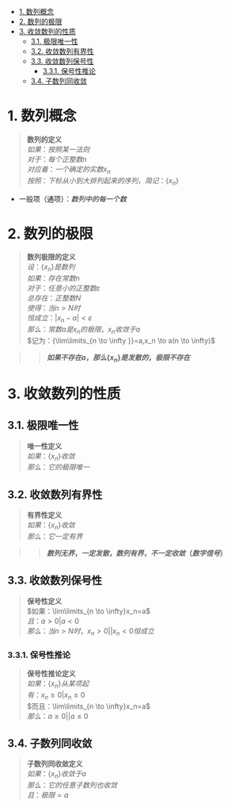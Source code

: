 - [1. 数列概念](#1-数列概念)
- [2. 数列的极限](#2-数列的极限)
- [3. 收敛数列的性质](#3-收敛数列的性质)
  - [3.1. 极限唯一性](#31-极限唯一性)
  - [3.2. 收敛数列有界性](#32-收敛数列有界性)
  - [3.3. 收敛数列保号性](#33-收敛数列保号性)
    - [3.3.1. 保号性推论](#331-保号性推论)
  - [3.4. 子数列同收敛](#34-子数列同收敛)

# 1. 数列概念

>**数列的定义**  
$如果：按照某一法则$  
$对于：每个正整数 n$  
$对应着：一个确定的实数 x_n$  
$按照：下标从小到大排列起来的序列，简记：\{x_n\}$

- 一般项（通项）：$数列中的每一个数$

# 2. 数列的极限

>**数列极限的定义**  
$设：\{x_n\}是数列$  
$如果：存在常数 n$  
$对于：任意小的正整数 \varepsilon$  
$总存在：正整数 N$  
$使得：当 n>N时$  
$恒成立：|x_n-a|<\varepsilon$  
$那么：常数a是 x_n的极限，x_n收敛于a$  
$记为：{\lim\limits_{n \to \infty }}=a,x_n \to a(n \to \infty)$

>>**$如果不存在a，那么\{x_n\}是发散的，极限不存在$**

# 3. 收敛数列的性质

## 3.1. 极限唯一性

 >**唯一性定义**  
$如果：\{x_n\}收敛$  
$那么：它的极限唯一$

## 3.2. 收敛数列有界性

>**有界性定义**  
$如果：\{x_n\}收敛$  
$那么：它一定有界$

>>**$数列无界，一定发散，数列有界，不一定收敛（数字信号）$**

## 3.3. 收敛数列保号性

>**保号性定义**  
$如果：\lim\limits_{n \to \infty}x_n=a$  
$且：a>0|a<0$  
$那么：当n>N时，x_n>0||x_n<0 恒成立$

### 3.3.1. 保号性推论

>**保号性推论定义**  
$如果：\{x_n\}从某项起$  
$有：x_n \ge 0|x_n \le 0$  
$而且：\lim\limits_{n \to \infty}x_n=a$  
$那么：a \ge 0||a \le 0$

## 3.4. 子数列同收敛

>**子数列同收敛定义**  
$如果：\{x_n\}收敛于a$  
$那么：它的任意子数列也收敛$  
$且：极限=a$